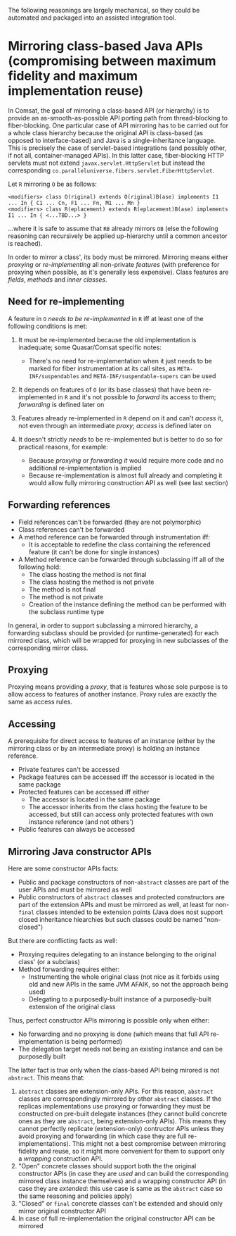 The following reasonings are largely mechanical, so they could be automated and packaged into an assisted integration tool.

Mirroring class-based Java APIs (compromising between maximum fidelity and maximum implementation reuse)
========================================================================================================

In Comsat, the goal of mirroring a class-based API (or hierarchy) is to provide an as-smooth-as-possible API porting path from thread-blocking to
fiber-blocking.
One particular case of API mirroring has to be carried out for a whole class hierarchy because the original API is class-based (as opposed to interface-based)
and Java is a single-inheritance language.
This is precisely the case of servlet-based integrations (and possibly other, if not all, container-managed APIs). In this latter case, fiber-blocking HTTP
servlets must not extend `javax.servlet.HttpServlet` but instead the corresponding `co.paralleluniverse.fibers.servlet.FiberHttpServlet`.

Let `R` mirroring `O` be as follows:

```
<modifiers> class O(riginal) extends O(riginal)B(ase) implements I1 ... In { C1 ... Cn, F1 ... Fn, M1 ... Mn }
<modifiers> class R(eplacement) extends R(eplacement)B(ase) implements I1 ... In { <...TBD...> }
```

...where it is safe to assume that `RB` already mirrors `OB` (else the following reasoning can recursively be applied up-hierarchy until a common ancestor is
reached).

In order to mirror a class', its body must be mirrored. Mirroring means either _proxying_ or _re-implementing_ all non-private _features_ (with preference
for proxying when possible, as it's generally less expensive). Class features are _fields_, _methods_ and _inner classes_.

Need for re-implementing
------------------------

A feature in `O` _needs to be re-implemented_ in `R` iff at least one of the following conditions is met:

1. It must be re-implemented because the old implementation is inadequate; some Quasar/Comsat specific notes:
   * There's no need for re-implementation when it just needs to be marked for fiber instrumentation at its call sites, as `META-INF/suspendables` and
     `META-INF/suspendable-supers` can be used

2. It depends on features of `O` (or its base classes) that have been re-implemented in `R` and it's not possible to _forward_ its access to them; _forwarding_
   is defined later on
3. Features already re-implemented in `R` depend on it and can't _access_ it, not even through an intermediate _proxy_; _access_ is defined later on
4. It doesn't strictly _needs_ to be re-implemented but is better to do so for practical reasons, for example:
   * Because _proxying_ or _forwarding it_ would require more code and no additional re-implementation is implied
   * Because re-implementation is almost full already and completing it would allow fully mirroring construction API as well (see last section)

Forwarding references
---------------------

- Field references can't be forwarded (they are not polymorphic)
- Class references can't be forwarded
- A method reference can be forwarded through instrumentation iff:
  - It is acceptable to redefine the class containing the referenced feature (it can't be done for single instances)
- A Method reference can be forwarded through subclassing iff all of the following hold:
  - The class hosting the method is not final
  - The class hosting the method is not private
  - The method is not final
  - The method is not private
  - Creation of the instance defining the method can be performed with the subclass runtime type

In general, in order to support subclassing a mirrored hierarchy, a forwarding subclass should be provided (or runtime-generated) for each mirrored class,
which will be wrapped for proxying in new subclasses of the corresponding mirror class.

Proxying
--------

Proxying means providing a _proxy_, that is features whose sole purpose is to allow access to features of another instance.
Proxy rules are exactly the same as access rules.

Accessing
---------

A prerequisite for direct access to features of an instance (either by the mirroring class or by an intermediate proxy) is holding an instance reference.

- Private features can't be accessed
- Package features can be accessed iff the accessor is located in the same package
- Protected features can be accessed iff either
  - The accessor is located in the same package
  - The accessor inherits from the class hosting the feature to be accessed, but still can access only protected features with own instance reference (and not
    others')
- Public features can always be accessed

Mirroring Java constructor APIs
-------------------------------

Here are some constructor APIs facts:

- Public and package constructors of non-`abstract` classes are part of the user APIs and must be mirrored as well
- Public constructors of `abstract` classes and protected constructors are part of the extension APIs and must be mirrored as well, at least for non-`final`
  classes intended to be extension points (Java does nost support closed inheritance hiearchies but such classes could be named "non-closed")

But there are conflicting facts as well:

- Proxying requires delegating to an instance belonging to the original class' (or a subclass)
- Method forwarding requires either:
  - Instrumenting the whole original class (not nice as it forbids using old and new APIs in the same JVM AFAIK, so not the approach being used)
  - Delegating to a purposedly-built instance of a purposedly-built extension of the original class

Thus, perfect constructor APIs mirroring is possible only when either:

- No forwarding and no proxying is done (which means that full API re-implementation is being performed)
- The delegation target needs not being an existing instance and can be purposedly built

The latter fact is true only when the class-based API being mirored is not `abstract`. This means that:

1. `abstract` classes are extension-only APIs. For this reason, `abstract` classes are correspondingly mirrored by other `abstract` classes. If the replicas
   implementations use proxying or forwarding they must be constructed on pre-built delegate instances (they cannot build concrete ones as they are `abstract`,
   being extension-only APIs). This means they cannot perfectly replicate (extension-only) contructor APIs unless they avoid proxying and forwarding (in which
   case they are full re-implementations). This might not a best compromise between mirroring fidelity and reuse, so it might more convenient for them to
   support only a _wrapping_ construction API.
2. "Open" concrete classes should support both the the original constructor APIs (in case they are _used_ and can build the corresponding mirrored class
   instance themselves) and a wrapping constructor
   API (in case they are _extended_: this use case is same as the `abstract` case so the same reasoning and policies apply)
3. "Closed" or `final` concrete classes can't be extended and should only mirror original constructor API
4. In case of full re-implementation the original constructor API can be mirrored